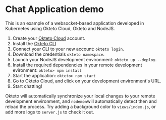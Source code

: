 # Chat Application demo
This is an example of a websocket-based application developed in Kubernetes using Okteto Cloud, Okteto and NodeJS.

1. Create your [Okteto Cloud](https://cloud.okteto.com) account.
1. Install the [Okteto CLI](https://okteto.com/docs/getting-started/installation)
1. Connect your CLI to your new account:  `okteto login`.
1. Download the credentials `okteto namespace`.
1. Launch your NodeJS development environment: `okteto up --deploy`.
1. Install the required dependencies in your remote development evironment: 
      `okteto> npm install`
1. Start the application: 
      `okteto> npm start`
1. Go to Okteto Cloud, and click on your development environment's URL.
1. Start chatting!

Okteto will automatically synchronize your local changes to your remote development environment, and `nodemon`will automatically detect then and reload the process. Try adding a background color to `views/index.js`, or add more logs to `server.js` to check it out.

